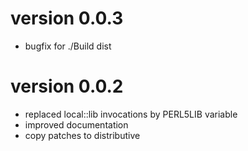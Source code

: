 # version 0.0.3
- bugfix for ./Build dist 

# version 0.0.2
- replaced local::lib invocations by PERL5LIB variable
- improved documentation
- copy patches to distributive


